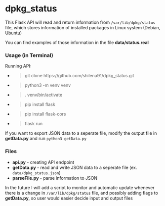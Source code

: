 # dpkg_status
This Flask API will read and return information from ```/var/lib/dpkg/status``` file, which stores information of installed packages in Linux system (Debian, Ubuntu)

You can find examples of those information in the file **data/status.real**

### Usage (in Terminal)
Running API: 
  - > git clone ht<span>tps://github.com/shilena91/dpkg_status.git
  - > python3 -m venv venv
  - > . venv/bin/activate
  - > pip install flask
  - > pip install flask-cors
  - > flask run
  
 If you want to export JSON data to a seperate file, modify the output file in **getData.py** and run ```python3 getData.py```

### Files
- **api.py** - creating API endpoint
- **getData.py** - read and write JSON data to a seperate file (ex. ```data/dpkg_status.json```)
- **parseFile.py** - parse information to JSON

In the future I will add a script to monitor and automatic update whenever there is a change in ```/var/lib/dpkg/status``` file, and possibly adding flags to **getData.py**, so user would easier decide input and output files
